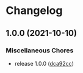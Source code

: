 # Changelog

## 1.0.0 (2021-10-10)


### Miscellaneous Chores

* release 1.0.0 ([dca92cc](https://www.github.com/soerenschneider/conventional-pre-commit-hook/commit/dca92cc8aed2a8d5350437f32d80b9607ba62691))
